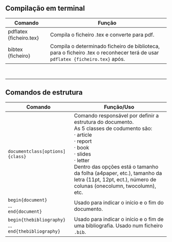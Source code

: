## Compilação em terminal
|Comando|Função|
|-|-|
|pdflatex {ficheiro.tex}|Compila o ficheiro .tex e converte para pdf.|
|bibtex {ficheiro}|Compila o determinado ficheiro de biblioteca, para o ficheiro .tex o reconhecer terá de usar `pdflatex {ficheiro.tex}` após.|

&nbsp;

---
## Comandos de estrutura
|Comando|Função/Uso|
|-|-|
|`documentclass[options]{class}`|Comando responsável por definir a estrutura do documento.<br>As 5 classes de codumento são:<br>· article<br>· report<br>· book<br>· slides<br>· letter<br>Dentro das opções está o tamanho da folha (a4paper, etc.), tamanho da letra (11pt, 12pt, ect.), número de colunas (onecolumn, twocolumn), etc.|
|`begin{document}`<br>...<br>`end{document}`|Usado para indicar o início e o fim do documento.|
|`begin{thebibliography}`<br>...<br>`end{thebibliography}`|Usado para indicar o início e o fim de uma bibliografia. Usado num ficheiro `.bib`.